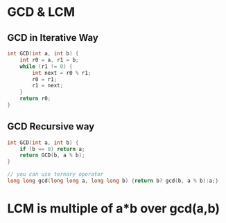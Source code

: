 # GCD & LCM

## GCD in Iterative Way

```cpp
int GCD(int a, int b) {
    int r0 = a, r1 = b;
    while (r1 != 0) {
        int next = r0 % r1;
        r0 = r1;
        r1 = next;
    }
    return r0;
}
```

## GCD Recursive way

```cpp
int GCD(int a, int b) {
    if (b == 0) return a;
    return GCD(b, a % b);
}

// you can use ternary operator
long long gcd(long long a, long long b) {return b? gcd(b, a % b):a;}
```

# LCM is multiple of a*b over gcd(a,b)